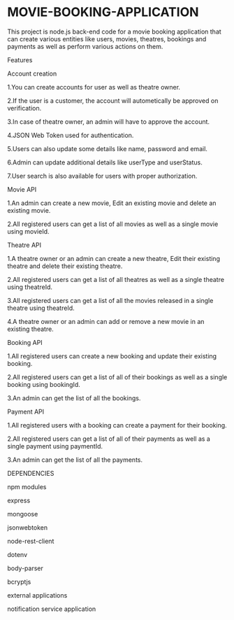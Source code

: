 # MOVIE-BOOKING-APPLICATION
This project is node.js back-end code for a movie booking application that can create various entities like users, movies, theatres, bookings and payments as well as perform various actions on them.


Features

Account creation

1.You can create accounts for user as well as theatre owner.

2.If the user is a customer, the account will autometically be approved on verification.

3.In case of theatre owner, an admin will have to approve the account.

4.JSON Web Token used for authentication.

5.Users can also update some details like name, password and email.

6.Admin can update additional details like userType and userStatus.

7.User search is also available for users with proper authorization.

Movie API

1.An admin can create a new movie, Edit an existing movie and delete an existing movie.

2.All registered users can get a list of all movies as well as a single movie using movieId.

Theatre API

1.A theatre owner or an admin can create a new theatre, Edit their existing theatre and delete their existing theatre.

2.All registered users can get a list of all theatres as well as a single theatre using theatreId.


3.All registered users can get a list of all the movies released in a single theatre using theatreId.

4.A theatre owner or an admin can add or remove a new movie in an existing theatre.

Booking API

1.All registered users can create a new booking and update their existing booking.

2.All registered users can get a list of all of their bookings as well as a single booking using bookingId.

3.An admin can get the list of all the bookings.

Payment API

1.All registered users with a booking can create a payment for their booking.

2.All registered users can get a list of all of their payments as well as a single payment using paymentId.

3.An admin can get the list of all the payments.


DEPENDENCIES

npm modules

express

mongoose

jsonwebtoken

node-rest-client

dotenv

body-parser

bcryptjs

external applications

notification service application
